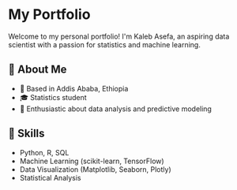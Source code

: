 # My Portfolio

Welcome to my personal portfolio! I'm Kaleb Asefa, an aspiring data scientist with a passion for statistics and machine learning.

## 🚀 About Me

- 📍 Based in Addis Ababa, Ethiopia
- 🎓 Statistics student
- 🔬 Enthusiastic about data analysis and predictive modeling

## 🧠 Skills

- Python, R, SQL
- Machine Learning (scikit-learn, TensorFlow)
- Data Visualization (Matplotlib, Seaborn, Plotly)
- Statistical Analysis

